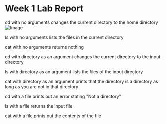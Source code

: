 # Week 1 Lab Report
cd with no arguments changes the current directory to the home directory
![Image](http://url/a.png)

ls with no arguments lists the files in the current directory

cat with no arguments returns nothing

cd with directory as an argument changes the current directory to the input directory

ls with directory as an argument lists the files of the input directory

cat with directory as an argument prints that the directory is a directory as long as you are not in that directory

cd with a file prints out an error stating "Not a directory"

ls with a file returns the input file

cat with a file prints out the contents of the file
